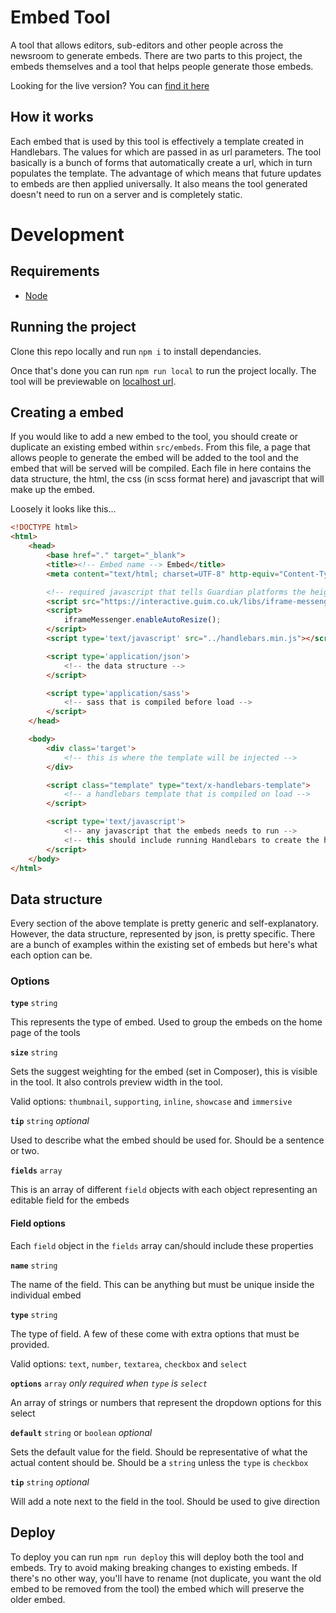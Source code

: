# Embed Tool

A tool that allows editors, sub-editors and other people across the newsroom to generate embeds. There are two parts to this project, the embeds themselves and a tool that helps people generate those embeds.

Looking for the live version? You can [find it here](https://interactive.guim.co.uk/tools/embed-tool/)

## How it works
Each embed that is used by this tool is effectively a template created in Handlebars. The values for which are passed in as url parameters. The tool basically is a bunch of forms that automatically create a url, which in turn populates the template. The advantage of which means that future updates to embeds are then applied universally. It also means the tool generated doesn't need to run on a server and is completely static.

# Development

## Requirements
* [Node](https://nodejs.org/en/download/)

## Running the project
Clone this repo locally and run `npm i` to install dependancies.

Once that's done you can run `npm run local` to run the project locally. The tool will be previewable on [localhost url](http://localhost:8080/tools/embed-tool/).

## Creating a embed
If you would like to add a new embed to the tool, you should create or duplicate an existing embed within `src/embeds`. From this file, a page that allows people to generate the embed will be added to the tool and the embed that will be served will be compiled. Each file in here contains the data structure, the html, the css (in scss format here) and javascript that will make up the embed.

Loosely it looks like this...

```html
<!DOCTYPE html>
<html>
    <head>
        <base href="." target="_blank">
        <title><!-- Embed name --> Embed</title>
        <meta content="text/html; charset=UTF-8" http-equiv="Content-Type">

        <!-- required javascript that tells Guardian platforms the height of the iframe -->
        <script src="https://interactive.guim.co.uk/libs/iframe-messenger/iframeMessenger.js"></script>
        <script>
            iframeMessenger.enableAutoResize();
        </script>
        <script type='text/javascript' src="../handlebars.min.js"></script>

        <script type='application/json'>
            <!-- the data structure -->
        </script>

        <script type='application/sass'>
            <!-- sass that is compiled before load -->
        </script>
    </head>

    <body>
        <div class='target'>
            <!-- this is where the template will be injected -->
        </div>

        <script class="template" type="text/x-handlebars-template">
            <!-- a handlebars template that is compiled on load -->
        </script>

        <script type='text/javascript'>
            <!-- any javascript that the embeds needs to run -->
            <!-- this should include running Handlebars to create the html -->
        </script>
    </body>
</html>
```

## Data structure
Every section of the above template is pretty generic and self-explanatory. However, the data structure, represented by json, is pretty specific. There are a bunch of examples within the existing set of embeds but here's what each option can be.

### Options
**`type`** `string`

This represents the type of embed. Used to group the embeds on the home page of the tools

**`size`** `string`

Sets the suggest weighting for the embed (set in Composer), this is visible in the tool. It also controls preview width in the tool.

Valid options: `thumbnail`, `supporting`, `inline`, `showcase` and `immersive`

**`tip`** `string` *optional*

Used to describe what the embed should be used for. Should be a sentence or two.

**`fields`** `array`

This is an array of different `field` objects with each object representing an editable field for the embeds

#### Field options
Each `field` object in the `fields` array can/should include these properties

**`name`** `string`

The name of the field. This can be anything but must be unique inside the individual embed

**`type`** `string`

The type of field. A few of these come with extra options that must be provided.

Valid options: `text`, `number`, `textarea`, `checkbox` and `select`

**`options`** `array` *only required when `type` is `select`*

An array of strings or numbers that represent the dropdown options for this select

**`default`** `string` or `boolean` *optional*

Sets the default value for the field. Should be representative of what the actual content should be. Should be a `string` unless the `type` is `checkbox`

**`tip`** `string` *optional*

Will add a note next to the field in the tool. Should be used to give direction

## Deploy
To deploy you can run `npm run deploy` this will deploy both the tool and embeds. Try to avoid making breaking changes to existing embeds. If there's no other way, you'll have to rename (not duplicate, you want the old embed to be removed from the tool) the embed which will preserve the older embed.
